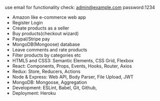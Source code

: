 use email for functionality check: admin@example.com password:1234
- Amazon like e-commerce web app
- Register Login
- Create products as a seller
- Buy products(checkout wizard)
- Paypal/Stripe pay
- MongoDB(Mongoose) database 
- Leave comments and rate products 
- Filter products by categories etc
- HTML5 and CSS3: Semantic Elements, CSS Grid, Flexbox
- React: Components, Props, Events, Hooks, Router, Axios
- Redux: Store, Reducers, Actions
- Node & Express: Web API, Body Parser, File Upload, JWT
- MongoDB: Mongoose, Aggregation
- Development: ESLint, Babel, Git, Github,
- Deployment: Heroku
